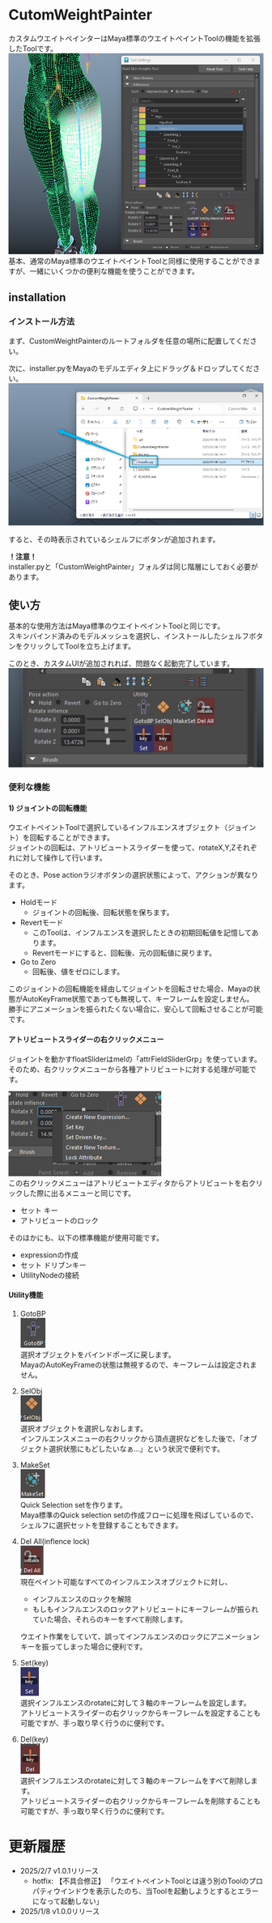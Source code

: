 # CutomWeightPainter
カスタムウエイトペインターはMaya標準のウエイトペイントToolの機能を拡張したToolです。
![alt text](docImg/image-1.png)
基本、通常のMaya標準のウエイトペイントToolと同様に使用することができますが、一緒にいくつかの便利な機能を使うことができます。

## installation
### インストール方法
まず、CustomWeightPainterのルートフォルダを任意の場所に配置してください。

次に、installer.pyをMayaのモデルエディタ上にドラッグ＆ドロップしてください。
![alt text](docImg/installation00.png)

すると、その時表示されているシェルフにボタンが追加されます。

**！注意！**  
installer.pyと「CustomWeightPainter」フォルダは同じ階層にしておく必要があります。

## 使い方
基本的な使用方法はMaya標準のウエイトペイントToolと同じです。  
スキンバインド済みのモデルメッシュを選択し、インストールしたシェルフボタンをクリックしてToolを立ち上げます。

このとき、カスタムUIが追加されれば、問題なく起動完了しています。
![alt text](docImg/customUi00.png)

### 便利な機能
#### 1) ジョイントの回転機能
ウエイトペイントToolで選択しているインフルエンスオブジェクト（ジョイント）を回転することができます。  
ジョイントの回転は、アトリビュートスライダーを使って、rotateX,Y,Zそれぞれに対して操作して行います。

そのとき、Pose actionラジオボタンの選択状態によって、アクションが異なります。
- Holdモード
  - ジョイントの回転後、回転状態を保ちます。
- Revertモード
  - このToolは、インフルエンスを選択したときの初期回転値を記憶してあります。
  - Revertモードにすると、回転後、元の回転値に戻ります。
- Go to Zero
  - 回転後、値をゼロにします。

このジョイントの回転機能を経由してジョイントを回転させた場合、Mayaの状態がAutoKeyFrame状態であっても無視して、キーフレームを設定しません。  
勝手にアニメーションを振られたくない場合に、安心して回転させることが可能です。

#### アトリビュートスライダーの右クリックメニュー
ジョイントを動かすfloatSliderはmelの「attrFieldSliderGrp」を使っています。  
そのため、右クリックメニューから各種アトリビュートに対する処理が可能です。  

![alt text](docImg/image.png)  
この右クリックメニューはアトリビュートエディタからアトリビュートを右クリックした際に出るメニューと同じです。

- セット キー
- アトリビュートのロック

そのほかにも、以下の標準機能が使用可能です。
- expressionの作成
- セット ドリブンキー
- UtilityNodeの接続

#### Utility機能
1. GotoBP  
   ![alt text](docImg/icn_gotobp.png)  
   選択オブジェクトをバインドポーズに戻します。  
   MayaのAutoKeyFrameの状態は無視するので、キーフレームは設定されません。
2. SelObj  
   ![alt text](docImg/icn_selobj.png)  
   選択オブジェクトを選択しなおします。  
   インフルエンスメニューの右クリックから頂点選択などをした後で、「オブジェクト選択状態にもどしたいなぁ…」という状況で便利です。
3. MakeSet  
   ![alt text](docImg/icn_makeset.png)  
   Quick Selection setを作ります。  
   Maya標準のQuick selection setの作成フローに処理を飛ばしているので、シェルフに選択セットを登録することもできます。
4. Del All(inflence lock)  
   ![alt text](docImg/icn_delallInf.png)  
   現在ペイント可能なすべてのインフルエンスオブジェクトに対し、
   - インフルエンスのロックを解除
   - もしもインフルエンスのロックアトリビュートにキーフレームが振られていた場合、それらのキーをすべて削除します。
  
   ウエイト作業をしていて、誤ってインフルエンスのロックにアニメーションキーを振ってしまった場合に便利です。
5. Set(key)  
   ![alt text](docImg/icn_setkey.png)  
   選択インフルエンスのrotateに対して３軸のキーフレームを設定します。  
   アトリビュートスライダーの右クリックからキーフレームを設定することも可能ですが、手っ取り早く行うのに便利です。
6. Del(key)  
   ![alt text](docImg/icn_delkey.png)  
   選択インフルエンスのrotateに対して３軸のキーフレームをすべて削除します。  
   アトリビュートスライダーの右クリックからキーフレームを削除することも可能ですが、手っ取り早く行うのに便利です。


# 更新履歴
- 2025/2/7 v1.0.1リリース
  - hotfix: 【不具合修正】 「ウエイトペイントToolとは違う別のToolのプロパティウインドウを表示したのち、当Toolを起動しようとするとエラーになって起動しない」
- 2025/1/8 v1.0.0リリース